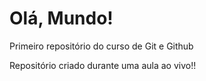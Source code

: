 # Olá, Mundo!
 Primeiro repositório do curso de Git e Github

Repositório criado durante uma aula ao vivo!!